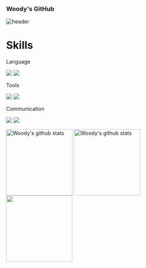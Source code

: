 ### Woody's GitHub

![header](https://capsule-render.vercel.app/api?type=soft&color=auto&height=200&section=header&text=Woody&fontSize=90)

<h1>Skills</h1>
<div>
  <div>
    <p>Language</p>
    <img src="https://img.shields.io/badge/JavaScript-F7DF1E?style=flat&logo=JavaScript&logoColor=white"/>
    <img src="https://img.shields.io/badge/REACT-61DAFB?style=flat&logo=REACT&logoColor=white"/>
  </div>
  <div>
    <p>Tools</p>
    <img src="https://img.shields.io/badge/Git-F05032?style=flat&logo=GIT&logoColor=white"/>
    <img src="https://img.shields.io/badge/GitHub-F05032?style=flat&logo=GitHub&logoColor=white"/>
  </div>
  <div>
    <p>Communication<p>
    <img src="https://img.shields.io/badge/Notion-000000?style=flat&logo=Notion&logoColor=white"/>
    <img src="https://img.shields.io/badge/Slack-4A154B?style=flat&logo=Slack&logoColor=white"/>
  </div>
</div>

<a href="https://github.com/wecaners"><img align="center" style="height:180px" src="https://github-readme-stats.vercel.app/api?username=wecaners&theme=merko" alt="Woody's github stats"></a>
<a href="https://github.com/wecaners"><img align="center" style="height:180px" src="http://mazassumnida.wtf/api/v2/generate_badge?boj=wecaners" alt="Woody's github stats"></a>
<a href="https://github.com/wecaners"><img align="center" style="height:180px" src="https://github-readme-stats.vercel.app/api/top-langs/?username=wecaners&layout=compact&theme=nord&hide_border=true" /></a>
